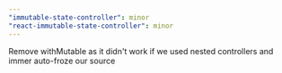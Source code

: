 ```yaml
---
"immutable-state-controller": minor
"react-immutable-state-controller": minor
---
```


Remove withMutable as it didn't work if we used nested controllers and immer auto-froze our source
